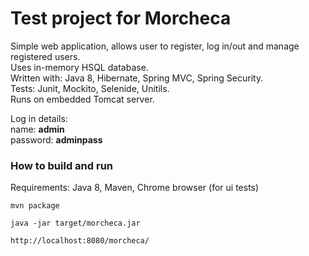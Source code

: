 ﻿# Test project for Morcheca
Simple web application, allows user to register, log in/out and manage registered users.  
Uses in-memory HSQL database.  
Written with: Java 8, Hibernate, Spring MVC, Spring Security.  
Tests: Junit, Mockito, Selenide, Unitils.  
Runs on embedded Tomcat server.

Log in details:  
name: **admin**  
password: **adminpass**  

### How to build and run
Requirements: Java 8, Maven, Chrome browser (for ui tests)

```
mvn package
```

```
java -jar target/morcheca.jar
```

```
http://localhost:8080/morcheca/
```
